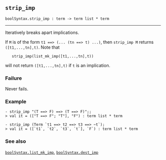 ## `strip_imp`

``` hol4
boolSyntax.strip_imp : term -> term list * term
```

------------------------------------------------------------------------

Iteratively breaks apart implications.

If `M` is of the form `t1 ==> (... (tn ==> t) ...)`, then `strip_imp M`
returns `([t1,...,tn],t)`. Note that

``` hol4
   strip_imp(list_mk_imp([t1,...,tn],t))
```

will not return `([t1,...,tn],t)` if `t` is an implication.

### Failure

Never fails.

### Example

``` hol4
- strip_imp "(T ==> F) ==> (T ==> F)";;
> val it = (["T ==> F"; "T"], "F") : term list * term

- strip_imp (Term `t1 ==> t2 ==> t3 ==> ~t`);
> val it = ([`t1`, `t2`, `t3`, `t`], `F`) : term list * term
```

### See also

[`boolSyntax.list_mk_imp`](#boolSyntax.list_mk_imp),
[`boolSyntax.dest_imp`](#boolSyntax.dest_imp)

